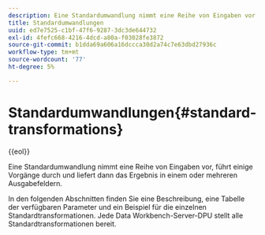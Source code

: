 ```yaml
---
description: Eine Standardumwandlung nimmt eine Reihe von Eingaben vor, führt einige Vorgänge durch und liefert dann das Ergebnis in einem oder mehreren Ausgabefeldern.
title: Standardumwandlungen
uuid: ed7e7525-c1bf-47f6-9287-3dc3de644732
exl-id: 4fefc668-4216-4dcd-a80a-f03028fe3872
source-git-commit: b1dda69a606a16dccca30d2a74c7e63dbd27936c
workflow-type: tm+mt
source-wordcount: '77'
ht-degree: 5%

---
```


# Standardumwandlungen{#standard-transformations}

{{eol}}

Eine Standardumwandlung nimmt eine Reihe von Eingaben vor, führt einige Vorgänge durch und liefert dann das Ergebnis in einem oder mehreren Ausgabefeldern.

In den folgenden Abschnitten finden Sie eine Beschreibung, eine Tabelle der verfügbaren Parameter und ein Beispiel für die einzelnen Standardtransformationen. Jede Data Workbench-Server-DPU stellt alle Standardtransformationen bereit.
